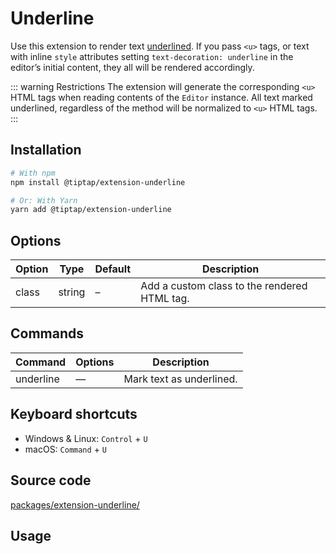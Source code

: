 # Underline
Use this extension to render text <u>underlined</u>. If you pass `<u>` tags, or text with inline `style` attributes setting `text-decoration: underline` in the editor’s initial content, they all will be rendered accordingly.

::: warning Restrictions
The extension will generate the corresponding `<u>` HTML tags when reading contents of the `Editor` instance. All text marked underlined, regardless of the method will be normalized to `<u>` HTML tags.
:::

## Installation
```bash
# With npm
npm install @tiptap/extension-underline

# Or: With Yarn
yarn add @tiptap/extension-underline
```

## Options
| Option | Type   | Default | Description                                  |
| ------ | ------ | ------- | -------------------------------------------- |
| class  | string | –       | Add a custom class to the rendered HTML tag. |

## Commands
| Command   | Options | Description              |
| --------- | ------- | ------------------------ |
| underline | —       | Mark text as underlined. |

## Keyboard shortcuts
* Windows & Linux: `Control` + `U`
* macOS: `Command` + `U`

## Source code
[packages/extension-underline/](https://github.com/ueberdosis/tiptap-next/blob/main/packages/extension-underline/)

## Usage
<demo name="Extensions/Underline" highlight="3-5,17,36" />